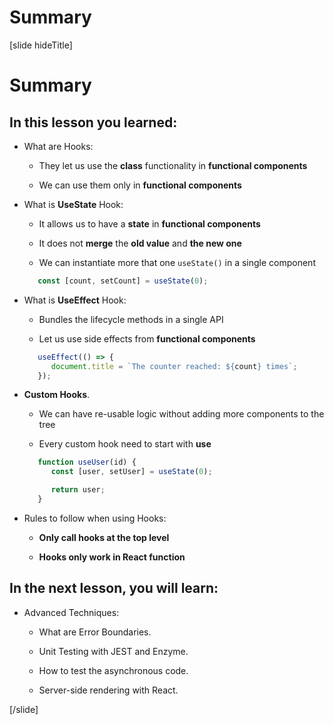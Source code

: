 # Summary

[slide hideTitle]

# Summary

## In this lesson you learned:

- What are Hooks:

   - They let us use the **class** functionality in **functional components**

   - We can use them only in **functional components**

- What is **UseState** Hook:

   - It allows us to have a **state** in **functional components**

   - It does not **merge** the **old value** and **the new one**

   - We can instantiate more that one `useState()` in a single component

   ```js
      const [count, setCount] = useState(0);
   ```

- What is **UseEffect** Hook:

   - Bundles the lifecycle methods in a single API

   - Let us use side effects from **functional components**

   ```js
      useEffect(() => {
         document.title = `The counter reached: ${count} times`;
      });
   ```

- **Custom Hooks**.

   - We can have re-usable logic without adding more components to the tree

   - Every custom hook need to start with **use**

   ```js
      function useUser(id) {
         const [user, setUser] = useState(0);

         return user;
      }
   ```

-  Rules to follow when using Hooks:

   - **Only call hooks at the top level**

   - **Hooks only work in React function**

## In the next lesson, you will learn:

- Advanced Techniques:

   - What are Error Boundaries.

   - Unit Testing with JEST and Enzyme.

   - How to test the asynchronous code.

   - Server-side rendering with React.

[/slide]
